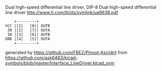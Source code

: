 Dual high-speed differential line driver, DIP-8
Dual high-speed differential line driver
http://www.ti.com/lit/ds/symlink/ua9638.pdf


	    +---------+
	VCC |[1]   [8]| OUTB
	 IN |[2]   [7]| OUTA
	 IN |[3]   [6]| OUTB
	GND |[4]   [5]| OUTA
	    +---------+


generated by https://github.com/FBEZ/Pinout-AsciiArt from https://github.com/ask6483/kicad-symbols/blob/master/Interface_LineDriver.kicad_sym